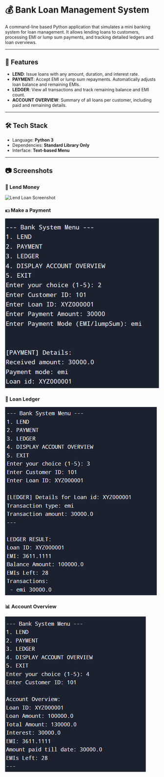 # 💰 Bank Loan Management System

A command-line based Python application that simulates a mini banking system for loan management. It allows lending loans to customers, processing EMI or lump sum payments, and tracking detailed ledgers and loan overviews.

---

## 🚀 Features

- **LEND**: Issue loans with any amount, duration, and interest rate.
- **PAYMENT**: Accept EMI or lump sum repayments. Automatically adjusts loan balance and remaining EMIs.
- **LEDGER**: View all transactions and track remaining balance and EMI count.
- **ACCOUNT OVERVIEW**: Summary of all loans per customer, including paid and remaining details.

---

## 🛠️ Tech Stack

- Language: **Python 3**
- Dependencies: **Standard Library Only**
- Interface: **Text-based Menu**

---

## 📷 Screenshots

### 🎯 Lend Money
![Lend Loan Screenshot](<img width="538" height="565" alt="Lend" src="https://github.com/user-attachments/assets/bfd45bcb-762d-4860-8536-d405433cf972" />)

### 💵 Make a Payment
![Payment Screenshot](screenshots/payment.png)

### 📑 Loan Ledger
![Ledger Screenshot](screenshots/ledger.png)

### 📊 Account Overview
![Account Overview Screenshot](screenshots/overview.png)
